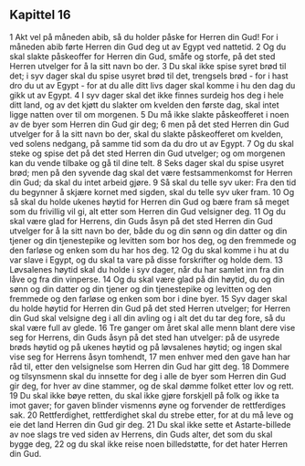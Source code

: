 ## Kapittel 16

1 Akt vel på måneden abib, så du holder påske for Herren din Gud! For i måneden abib førte Herren din Gud deg ut av Egypt ved nattetid.
2 Og du skal slakte påskeoffer for Herren din Gud, småfe og storfe, på det sted Herren utvelger for å la sitt navn bo der.
3 Du skal ikke spise syret brød til det; i syv dager skal du spise usyret brød til det, trengsels brød - for i hast dro du ut av Egypt - for at du alle ditt livs dager skal komme i hu den dag du gikk ut av Egypt.
4 I syv dager skal det ikke finnes surdeig hos deg i hele ditt land, og av det kjøtt du slakter om kvelden den første dag, skal intet ligge natten over til om morgenen.
5 Du må ikke slakte påskeofferet i noen av de byer som Herren din Gud gir deg;
6 men på det sted Herren din Gud utvelger for å la sitt navn bo der, skal du slakte påskeofferet om kvelden, ved solens nedgang, på samme tid som da du dro ut av Egypt.
7 Og du skal steke og spise det på det sted Herren din Gud utvelger; og om morgenen kan du vende tilbake og gå til dine telt.
8 Seks dager skal du spise usyret brød; men på den syvende dag skal det være festsammenkomst for Herren din Gud; da skal du intet arbeid gjøre.
9 Så skal du telle syv uker: Fra den tid du begynner å skjære kornet med sigden, skal du telle syv uker fram.
10 Og så skal du holde ukenes høytid for Herren din Gud og bære fram så meget som du frivillig vil gi, alt etter som Herren din Gud velsigner deg.
11 Og du skal være glad for Herrens, din Guds åsyn på det sted Herren din Gud utvelger for å la sitt navn bo der, både du og din sønn og din datter og din tjener og din tjenestepike og levitten som bor hos deg, og den fremmede og den farløse og enken som du har hos deg.
12 Og du skal komme i hu at du var slave i Egypt, og du skal ta vare på disse forskrifter og holde dem.
13 Løvsalenes høytid skal du holde i syv dager, når du har samlet inn fra din låve og fra din vinperse.
14 Og du skal være glad på din høytid, du og din sønn og din datter og din tjener og din tjenestepike og levitten og den fremmede og den farløse og enken som bor i dine byer.
15 Syv dager skal du holde høytid for Herren din Gud på det sted Herren utvelger; for Herren din Gud skal velsigne deg i all din avling og i alt det du tar deg fore, så du skal være full av glede.
16 Tre ganger om året skal alle menn blant dere vise seg for Herrens, din Guds åsyn på det sted han utvelger: på de usyrede brøds høytid og på ukenes høytid og på løvsalenes høytid; og ingen skal vise seg for Herrens åsyn tomhendt,
17 men enhver med den gave han har råd til, etter den velsignelse som Herren din Gud har gitt deg.
18 Dommere og tilsynsmenn skal du innsette for deg i alle de byer som Herren din Gud gir deg, for hver av dine stammer, og de skal dømme folket etter lov og rett.
19 Du skal ikke bøye retten, du skal ikke gjøre forskjell på folk og ikke ta imot gaver; for gaven blinder vismenns øyne og forvender de rettferdiges sak.
20 Rettferdighet, rettferdighet skal du strebe etter, for at du må leve og eie det land Herren din Gud gir deg.
21 Du skal ikke sette et Astarte-billede av noe slags tre ved siden av Herrens, din Guds alter, det som du skal bygge deg,
22 og du skal ikke reise noen billedstøtte, for det hater Herren din Gud.
